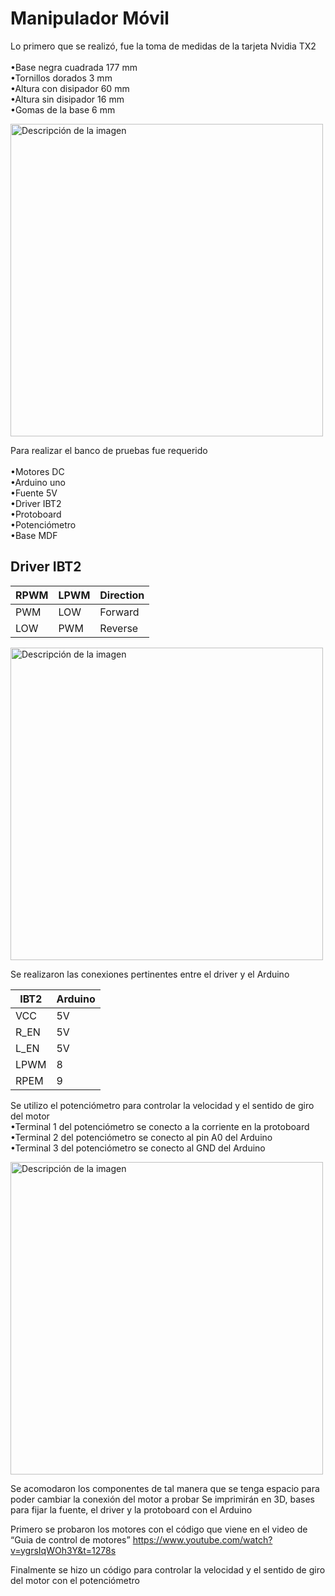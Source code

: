 # Manipulador Móvil 

Lo primero que se realizó, fue la toma de medidas de la tarjeta Nvidia TX2 <br> <br>
•Base negra cuadrada 177 mm  <br>
•Tornillos dorados 3 mm <br>
•Altura con disipador 60 mm <br>
•Altura sin disipador 16 mm <br>
•Gomas de la base 6 mm <br>

<img src="/Kevin%20Lopez/Tarjeta.jpeg" alt="Descripción de la imagen" width="500"/>

Para realizar el banco de pruebas fue requerido <br> <br>
•Motores DC <br> 
•Arduino uno <br>
•Fuente 5V <br>
•Driver IBT2 <br>
•Protoboard <br>
•Potenciómetro <br>
•Base MDF <br>

## Driver IBT2
| RPWM   | LPWM  | Direction |
|--------|-------|-----------|
| PWM    | LOW   | Forward   |
| LOW    | PWM   | Reverse   |

<img src="/Kevin%20Lopez/Datos_IBT2.jpg" alt="Descripción de la imagen" width="500"/>

Se realizaron las conexiones pertinentes entre el driver y el Arduino

| IBT2   | Arduino | 
|--------|---------|
| VCC    | 5V      | 
| R_EN   | 5V      | 
| L_EN   | 5V      |
| LPWM   | 8       |
| RPEM   | 9       |

Se utilizo el potenciómetro para controlar la velocidad y el sentido de giro del motor <br>
•Terminal 1 del potenciómetro se conecto a la corriente en la protoboard <br>
•Terminal 2 del potenciómetro se conecto al pin A0 del Arduino <br>
•Terminal 3 del potenciómetro se conecto al GND del Arduino <br>

<img src="/Kevin%20Lopez/Banco de pruebas.jpeg" alt="Descripción de la imagen" width="500"/>

Se acomodaron los componentes de tal manera que se tenga espacio para poder cambiar la conexión del motor a probar
Se imprimirán en 3D, bases para fijar la fuente, el driver y la protoboard con el Arduino <br>

Primero se probaron los motores con el código que viene en el video de “Guia de control de motores”
https://www.youtube.com/watch?v=ygrsIqWOh3Y&t=1278s <br>

Finalmente se hizo un código para controlar la velocidad y el sentido de giro del motor con el potenciómetro


